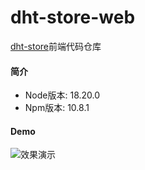 # dht-store-web

[dht-store]()前端代码仓库

#### 简介
- Node版本: 18.20.0
- Npm版本: 10.8.1

#### Demo

![效果演示](_doc/demo.gif "效果演示")
